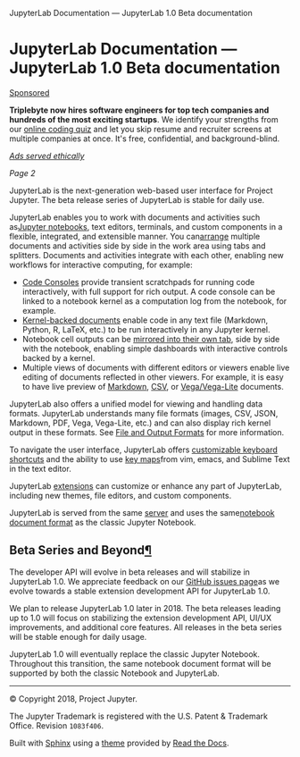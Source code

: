 JupyterLab Documentation — JupyterLab 1.0 Beta documentation

# JupyterLab Documentation — JupyterLab 1.0 Beta documentation

[Sponsored](https://readthedocs.org/sustainability/advertising/)

**Triplebyte now hires software engineers for top tech companies and hundreds of the most exciting startups**. We identify your strengths from our [online coding quiz](http://readthedocs.org/sustainability/click/155/Wd8zfjJgQOlU/) and let you skip resume and recruiter screens at multiple companies at once. It's free, confidential, and background-blind.

*[Ads served ethically](https://docs.readthedocs.io/en/latest/ethical-advertising.html)*

*Page 2*

JupyterLab is the next-generation web-based user interface for Project Jupyter. The beta release series of JupyterLab is stable for daily use.

JupyterLab enables you to work with documents and activities such as[Jupyter notebooks](http://jupyterlab.readthedocs.io/en/user/notebook.html#notebook), text editors, terminals, and custom components in a flexible, integrated, and extensible manner. You can[arrange](http://jupyterlab.readthedocs.io/en/user/interface.html#interface) multiple documents and activities side by side in the work area using tabs and splitters. Documents and activities integrate with each other, enabling new workflows for interactive computing, for example:

- [Code Consoles](http://jupyterlab.readthedocs.io/en/user/code_console.html#code-console) provide transient scratchpads for running code interactively, with full support for rich output. A code console can be linked to a notebook kernel as a computation log from the notebook, for example.
- [Kernel-backed documents](http://jupyterlab.readthedocs.io/en/user/documents_kernels.html#kernel-backed-documents) enable code in any text file (Markdown, Python, R, LaTeX, etc.) to be run interactively in any Jupyter kernel.
- Notebook cell outputs can be [mirrored into their own tab](http://jupyterlab.readthedocs.io/en/user/notebook.html#cell-output-mirror), side by side with the notebook, enabling simple dashboards with interactive controls backed by a kernel.
- Multiple views of documents with different editors or viewers enable live editing of documents reflected in other viewers. For example, it is easy to have live preview of [Markdown](http://jupyterlab.readthedocs.io/en/user/file_formats.html#markdown), [CSV](http://jupyterlab.readthedocs.io/en/user/file_formats.html#csv), or [Vega/Vega-Lite](http://jupyterlab.readthedocs.io/en/user/file_formats.html#vega-lite) documents.

JupyterLab also offers a unified model for viewing and handling data formats. JupyterLab understands many file formats (images, CSV, JSON, Markdown, PDF, Vega, Vega-Lite, etc.) and can also display rich kernel output in these formats. See [File and Output Formats](http://jupyterlab.readthedocs.io/en/user/file_formats.html#file-and-output-formats) for more information.

To navigate the user interface, JupyterLab offers [customizable keyboard shortcuts](http://jupyterlab.readthedocs.io/en/user/interface.html#shortcuts) and the ability to use [key maps](http://jupyterlab.readthedocs.io/en/user/interface.html#editor-keymaps)from vim, emacs, and Sublime Text in the text editor.

JupyterLab [extensions](http://jupyterlab.readthedocs.io/en/user/extensions.html#user-extensions) can customize or enhance any part of JupyterLab, including new themes, file editors, and custom components.

JupyterLab is served from the same [server](https://jupyter-notebook.readthedocs.io/en/stable/) and uses the same[notebook document format](http://nbformat.readthedocs.io/en/latest/) as the classic Jupyter Notebook.

## Beta Series and Beyond[¶](http://jupyterlab.readthedocs.io/en/stable/index.html#beta-series-and-beyond)

The developer API will evolve in beta releases and will stabilize in JupyterLab 1.0. We appreciate feedback on our [GitHub issues page](https://github.com/jupyterlab/jupyterlab/issues)as we evolve towards a stable extension development API for JupyterLab 1.0.

We plan to release JupyterLab 1.0 later in 2018. The beta releases leading up to 1.0 will focus on stabilizing the extension development API, UI/UX improvements, and additional core features. All releases in the beta series will be stable enough for daily usage.

JupyterLab 1.0 will eventually replace the classic Jupyter Notebook. Throughout this transition, the same notebook document format will be supported by both the classic Notebook and JupyterLab.

* * *

© Copyright 2018, Project Jupyter.

The Jupyter Trademark is registered with the U.S. Patent & Trademark Office. Revision `1083f406`.

Built with [Sphinx](http://sphinx-doc.org/) using a [theme](https://github.com/snide/sphinx_rtd_theme) provided by [Read the Docs](https://readthedocs.org/).